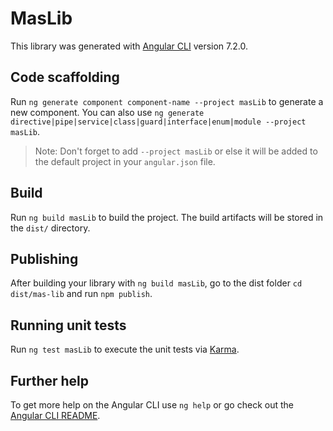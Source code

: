 # MasLib

This library was generated with [Angular CLI](https://github.com/angular/angular-cli) version 7.2.0.

## Code scaffolding

Run `ng generate component component-name --project masLib` to generate a new component. You can also use `ng generate directive|pipe|service|class|guard|interface|enum|module --project masLib`.
> Note: Don't forget to add `--project masLib` or else it will be added to the default project in your `angular.json` file. 

## Build

Run `ng build masLib` to build the project. The build artifacts will be stored in the `dist/` directory.

## Publishing

After building your library with `ng build masLib`, go to the dist folder `cd dist/mas-lib` and run `npm publish`.

## Running unit tests

Run `ng test masLib` to execute the unit tests via [Karma](https://karma-runner.github.io).

## Further help

To get more help on the Angular CLI use `ng help` or go check out the [Angular CLI README](https://github.com/angular/angular-cli/blob/master/README.md).
